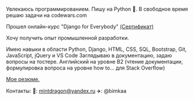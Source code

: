 

Увлекаюсь программированием. Пишу на Python 🐍. В свободное время решаю задачи на codewars.com

Прошел онлайн-курс "Django for Everybody" [(Сертификат)](https://coursera.org/share/b536b108e4191fadfb5bb9fa5ac471a8)

Хочу получить опыт промышленной разработки.

Имею навыки в области Python, Django, HTML, CSS, SQL, Bootstrap, Git, JavaScript, jQuery и VS Code Заглядываю в документацию, задаю вопросы на тостере. Английский на уровне B2 (чтение документации, формулировка вопроса на уровне how to... для Stack Overflow)

[Мое резюме.](https://hh.ru/resume/337f62e0ff091ed12e0039ed1f367836764774)

Контакты:
📧: mintdragon@yandex.ru
✈️: @bimkaa
